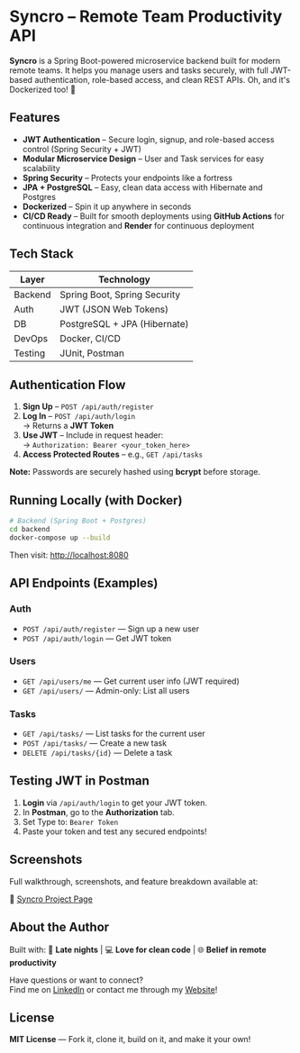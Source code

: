 # Syncro – Remote Team Productivity API

**Syncro** is a Spring Boot-powered microservice backend built for modern remote teams. It helps you manage users and tasks securely, with full JWT-based authentication, role-based access, and clean REST APIs. Oh, and it's Dockerized too! 🐳



## Features

- **JWT Authentication** – Secure login, signup, and role-based access control (Spring Security + JWT)
- **Modular Microservice Design** – User and Task services for easy scalability
- **Spring Security** – Protects your endpoints like a fortress
- **JPA + PostgreSQL** – Easy, clean data access with Hibernate and Postgres
- **Dockerized** – Spin it up anywhere in seconds
- **CI/CD Ready** – Built for smooth deployments using **GitHub Actions** for continuous integration and **Render** for continuous deployment



## Tech Stack

| Layer        | Technology               |
|--------------|--------------------------|
| Backend      | Spring Boot, Spring Security |
| Auth         | JWT (JSON Web Tokens)    |
| DB           | PostgreSQL + JPA (Hibernate) |
| DevOps       | Docker, CI/CD            |
| Testing      | JUnit, Postman           |



## Authentication Flow

1. **Sign Up** – `POST /api/auth/register`  
2. **Log In** – `POST /api/auth/login`  
    -> Returns a **JWT Token**  
3. **Use JWT** – Include in request header:  
    -> `Authorization: Bearer <your_token_here>`  
4. **Access Protected Routes** – e.g., `GET /api/tasks`

**Note:** Passwords are securely hashed using **bcrypt** before storage.



## Running Locally (with Docker)

```bash
# Backend (Spring Boot + Postgres)
cd backend
docker-compose up --build
```

Then visit: [http://localhost:8080](http://localhost:8080)



## API Endpoints (Examples)

### Auth
- `POST /api/auth/register` — Sign up a new user  
- `POST /api/auth/login` — Get JWT token

### Users
- `GET /api/users/me` — Get current user info (JWT required)  
- `GET /api/users/` — Admin-only: List all users

### Tasks
- `GET /api/tasks/` — List tasks for the current user  
- `POST /api/tasks/` — Create a new task  
- `DELETE /api/tasks/{id}` — Delete a task



## Testing JWT in Postman

1. **Login** via `/api/auth/login` to get your JWT token.
2. In **Postman**, go to the **Authorization** tab.
3. Set Type to: `Bearer Token`
4. Paste your token and test any secured endpoints!



## Screenshots

Full walkthrough, screenshots, and feature breakdown available at:

🔗 [Syncro Project Page](https://arvildey.com/projects/syncro)



## About the Author

Built with: 🌙 **Late nights** | 💻 **Love for clean code** | 🌐 **Belief in remote productivity**


Have questions or want to connect?  
Find me on [LinkedIn](https://www.linkedin.com/in/arvil-dey/) or contact me through my [Website](https://arvil-portfolio-swe.vercel.app/)!



## License

**MIT License** — Fork it, clone it, build on it, and make it your own!
